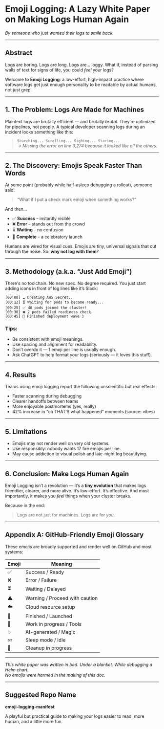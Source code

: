 # Emoji Logging: A Lazy White Paper on Making Logs Human Again

*By someone who just wanted their logs to smile back.*

---

## Abstract

Logs are boring. Logs are long. Logs are… loggy. What if, instead of parsing walls of text for signs of life, you could *feel* your logs?

Welcome to **Emoji Logging**: a low-effort, high-impact practice where software logs get just enough personality to be readable by actual humans, not just grep.

---

## 1. The Problem: Logs Are Made for Machines

Plaintext logs are brutally efficient — and brutally *brutal*. They’re optimized for pipelines, not people. A typical developer scanning logs during an incident looks something like this:

> `Searching... Scrolling... Sighing... Staring...`  
> → *Missing the error on line 3,274 because it looked like all the others.*

---

## 2. The Discovery: Emojis Speak Faster Than Words

At some point (probably while half-asleep debugging a rollout), someone said:  
> “What if I put a check mark emoji when something works?”

And then…

- ✅ **Success** – instantly visible
- ❌ **Error** – stands out from the crowd
- ⏳ **Waiting** – no confusion
- 🚀 **Complete** – a celebratory launch

Humans are wired for visual cues. Emojis are tiny, universal signals that cut through the noise. So: **why not log with them**?

---

## 3. Methodology (a.k.a. “Just Add Emoji”)

There's no toolchain. No new spec. No degree required. You just start adding icons in front of log lines like it’s Slack:

```text
[00:00] ☁️ Creating AWS Secret...
[00:12] ⏳ Waiting for pods to become ready...
[00:25] ✅ 48 pods joined the cluster!
[00:30] ❌ 2 pods failed readiness check.
[00:45] 🚀 Finished deployment wave 3
```

### Tips:
- Be consistent with emoji meanings.
- Use spacing and alignment for readability.
- Don’t overdo it — 1 emoji per line is usually enough.
- Ask ChatGPT to help format your logs (seriously — it loves this stuff).

---

## 4. Results

Teams using emoji logging report the following unscientific but real effects:

- Faster scanning during debugging
- Clearer handoffs between teams
- More enjoyable postmortems (yes, really)
- 42% increase in “oh THAT’S what happened” moments (source: vibes)

---

## 5. Limitations

- Emojis may not render well on very old systems.
- Use responsibly: nobody wants 17 fire emojis per line.
- May cause addiction to visual polish and late-night log beautifying.

---

## 6. Conclusion: Make Logs Human Again

Emoji Logging isn’t a revolution — it’s a **tiny evolution** that makes logs friendlier, clearer, and more alive. It’s low-effort. It’s effective. And most importantly, it makes you *feel* things when your cluster breaks.

Because in the end:  
> Logs are not just for machines. Logs are for *you*.

---

## Appendix A: GitHub-Friendly Emoji Glossary

These emojis are broadly supported and render well on GitHub and most systems:

| Emoji | Meaning                       |
|-------|-------------------------------|
| ✅     | Success / Ready               |
| ❌     | Error / Failure               |
| ⏳     | Waiting / Delayed             |
| ⚠️     | Warning / Proceed with caution |
| ☁️     | Cloud resource setup          |
| 🚀     | Finished / Launched           |
| 🔧     | Work in progress / Tools      |
| ✨     | AI-generated / Magic           |
| 💤     | Sleep mode / Idle             |
| 🧹     | Cleanup in progress           |

---

*This white paper was written in bed. Under a blanket. While debugging a Helm chart.*  
*No emojis were harmed in the making of this doc.*

---

## Suggested Repo Name

**emoji-logging-manifest**

A playful but practical guide to making your logs easier to read, more human, and a little more fun.
